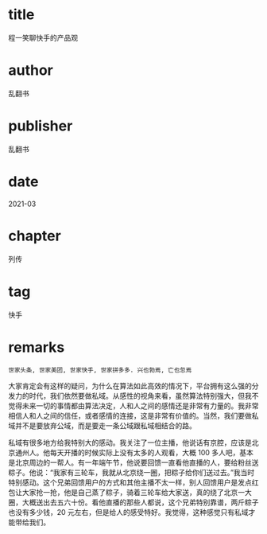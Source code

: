 # title
程一笑聊快手的产品观

# author
乱翻书

# publisher
乱翻书

# date
2021-03

# chapter
列传

# tag
快手

# remarks
`世家头条, 世家美团, 世家快手, 世家拼多多. 兴也勃焉, 亡也忽焉`

大家肯定会有这样的疑问，为什么在算法如此高效的情况下，平台拥有这么强的分发力的时代，我们依然要做私域。从感性的视角来看，虽然算法特别强大，但我不觉得未来一切的事情都由算法决定，人和人之间的感情还是非常有力量的。我非常相信人和人之间的信任，或者感情的连接，这是非常有价值的。当然，我们要做私域并不是要放弃公域，而是要走一条公域跟私域相结合的路。



私域有很多地方给我特别大的感动。我关注了一位主播，他说话有京腔，应该是北京通州人。他每天开播的时候实际上没有太多的人观看，大概 100 多人吧，基本是北京周边的一帮人。有一年端午节，他说要回馈一直看他直播的人，要给粉丝送粽子。他说：“我家有三轮车，我就从北京绕一圈，把粽子给你们送过去。”我当时特别感动。这个兄弟回馈用户的方式和其他主播不太一样，别人回馈用户是发点红包让大家抢一抢，他是自己蒸了粽子，骑着三轮车给大家送，真的绕了北京一大圈，大概送出去五六十份。看他直播的那些人都说，这个兄弟特别靠谱，两斤粽子也没有多少钱，20 元左右，但是给人的感受特好。我觉得，这种感觉只有私域才能带给我们。
